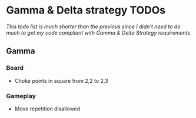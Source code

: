 # Gamma & Delta strategy TODOs
*This todo list is much shorter than the previous since I didn't need to do much to get
my code compliant with Gamma & Delta Strategy requirements*

## Gamma
### Board
* Choke points in square from 2,2 to 2,3

### Gameplay
* Move repetition disallowed
